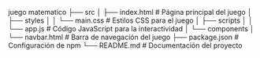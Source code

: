 juego matematico
├── src
│   ├── index.html          # Página principal del juego
│   ├── styles
│   │   └── main.css       # Estilos CSS para el juego
│   ├── scripts
│   │   └── app.js         # Código JavaScript para la interactividad
│   └── components
│       └── navbar.html     # Barra de navegación del juego
├── package.json            # Configuración de npm
└── README.md               # Documentación del proyecto
